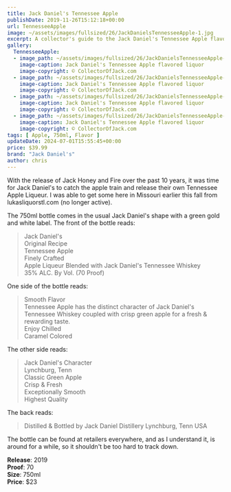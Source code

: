 ```yaml
---
title: Jack Daniel's Tennessee Apple
publishDate: 2019-11-26T15:12:18+00:00
url: TennesseeApple
image: ~/assets/images/fullsized/26/JackDanielsTennesseeApple-1.jpg
excerpt: A collector's guide to the Jack Daniel's Tennessee Apple flavored liquor
gallery:
  TennesseeApple:
  - image_path: ~/assets/images/fullsized/26/JackDanielsTennesseeApple-1.jpg
    image-caption: Jack Daniel's Tennessee Apple flavored liquor
    image-copyright: © CollectorOfJack.com
  - image_path: ~/assets/images/fullsized/26/JackDanielsTennesseeApple-2.jpg
    image-caption: Jack Daniel's Tennessee Apple flavored liquor
    image-copyright: © CollectorOfJack.com
  - image_path: ~/assets/images/fullsized/26/JackDanielsTennesseeApple-3.jpg
    image-caption: Jack Daniel's Tennessee Apple flavored liquor
    image-copyright: © CollectorOfJack.com
  - image_path: ~/assets/images/fullsized/26/JackDanielsTennesseeApple-4.jpg
    image-caption: Jack Daniel's Tennessee Apple flavored liquor
    image-copyright: © CollectorOfJack.com
tags: [ Apple, 750ml, Flavor ]
updateDate: 2024-07-01T15:55:45+00:00
price: $39.99
brand: "Jack Daniel's"
author: chris
---
```

With the release of Jack Honey and Fire over the past 10 years, it was time for Jack Daniel's to catch the apple train and release their own Tennessee Apple Liqueur. I was able to get some here in Missouri earlier this fall from lukasliquorstl.com (no longer active).

The 750ml bottle comes in the usual Jack Daniel's shape with a green gold and white label. The front of the bottle reads:
> Jack Daniel's  
> Original Recipe  
> Tennessee Apple  
> Finely Crafted  
> Apple Liqueur Blended with Jack Daniel's Tennessee Whiskey  
> 35% ALC. By Vol. (70 Proof)

One side of the bottle reads:

> Smooth Flavor  
> Tennessee Apple has the distinct character of Jack Daniel's Tennessee Whiskey coupled with crisp green apple for a fresh &amp; rewarding taste.  
> Enjoy Chilled  
> Caramel Colored 

The other side reads:

> Jack Daniel's Character  
> Lynchburg, Tenn  
> Classic Green Apple  
> Crisp &amp; Fresh  
> Exceptionally Smooth  
> Highest Quality

The back reads:

> Distilled &amp; Bottled by Jack Daniel Distillery Lynchburg, Tenn USA

The bottle can be found at retailers everywhere, and as I understand it, is around for a while, so it shouldn't be too hard to track down.

**Release**: 2019  
**Proof**: 70   
**Size**: 750ml  
**Price**: $23  

